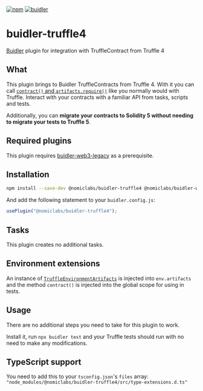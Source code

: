 [![npm](https://img.shields.io/npm/v/@nomiclabs/buidler-truffle4.svg)](https://www.npmjs.com/package/@nomiclabs/buidler-truffle4)
[![buidler](https://buidler.dev/buidler-plugin-badge.svg?1)](https://buidler.dev)

# buidler-truffle4

[Buidler](http://getbuidler.com) plugin for integration with TruffleContract from Truffle 4

## What

This plugin brings to Buidler TruffleContracts from Truffle 4. With it you can call [`contract()` and `artifacts.require()`](https://truffleframework.com/docs/truffle/testing/writing-tests-in-javascript) like you normally would with Truffle. Interact with your contracts with a familiar API from tasks, scripts and tests.

Additionally, you can **migrate your contracts to Solidity 5 without needing to migrate your tests to Truffle 5**.

## Required plugins

This plugin requires [buidler-web3-legacy](https://github.com/nomiclabs/buidler/tree/master/packages/buidler-web3-legacy) as a prerequisite.

## Installation

```bash
npm install --save-dev @nomiclabs/buidler-truffle4 @nomiclabs/buidler-web3-legacy web3@^0.20.7
```

And add the following statement to your `buidler.config.js`:

```js
usePlugin("@nomiclabs/buidler-truffle4");
```

## Tasks

This plugin creates no additional tasks.

## Environment extensions

An instance of [`TruffleEnvironmentArtifacts`](https://github.com/nomiclabs/buidler/blob/master/packages/buidler-truffle4/src/artifacts.ts) is injected into `env.artifacts` and the method `contract()` is injected into the global scope for using in tests.

## Usage

There are no additional steps you need to take for this plugin to work.

Install it, run `npx buidler test` and your Truffle tests should run with no need to make any modifications.

## TypeScript support

You need to add this to your `tsconfig.json`'s `files` array: `"node_modules/@nomiclabs/buidler-truffle4/src/type-extensions.d.ts"`
